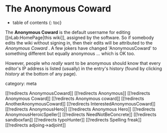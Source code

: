 
# The Anonymous Coward
* table of contents
{: toc}

The **Anonymous Coward** is the default username for editing [[nLab:HomePage|this wiki]], assigned by the software. So if somebody edits the wiki without signing in, then their edits will be attributed to the _Anonymous Coward_ .  A few jokers have changed 'AnonymousCoward' to something different but equally anonymous ... which is OK too.

However, people who *really* want to be anonymous should know that every editor\'s IP address is listed (usually) in the entry's history (found by clicking _history_ at the bottom of any page).


category: meta

[[!redirects AnonymousCoward]]
[[!redirects Anonymous]]
[[!redirects Anonymous Coward]]
[[!redirects Anonymous coward]]
[[!redirects AnotherAnonymousCoward]]
[[!redirects InterestedAnonymousCoward]]
[[!redirects AnonymousHero]]
[[!redirects Anonymous Hero]]
[[!redirects AnonymousHeroicSpeller]]
[[!redirects NeedNotBeConcrete]]
[[!redirects sandboxfan]]
[[!redirects typoHunter]]
[[!redirects Spelling freak]]
[[!redirects adjoing->adjoint]]